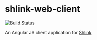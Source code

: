 # shlink-web-client

[![Build Status](https://travis-ci.org/shlinkio/shlink-web-client.svg?branch=develop)](https://travis-ci.org/shlinkio/shlink-web-client)

An Angular JS client application for [Shlink](https://shlink.io)
